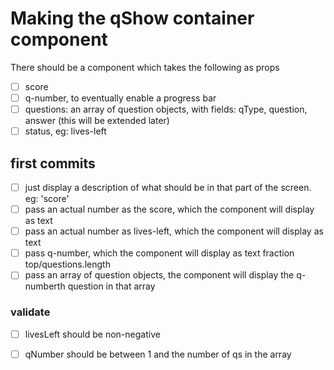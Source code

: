 # Making the qShow container component
There should be a component which takes the following as props
- [ ] score
- [ ] q-number, to eventually enable a progress bar
- [ ] questions: an array of question objects, with fields: qType, question, answer (this will be extended later)
- [ ] status, eg: lives-left

## first commits
- [ ] just display a description of what should be in that part of the screen. eg: 'score' 
- [ ] pass an actual number as the score, which the component will display as text
- [ ] pass an actual number as lives-left, which the component will display as text
- [ ] pass q-number, which the component will display as text fraction top/questions.length
- [ ] pass an array of question objects, the component will display the q-numberth question in that array

### validate
- [ ] livesLeft should be non-negative
- [ ] qNumber should be between 1 and the number of qs in the array

